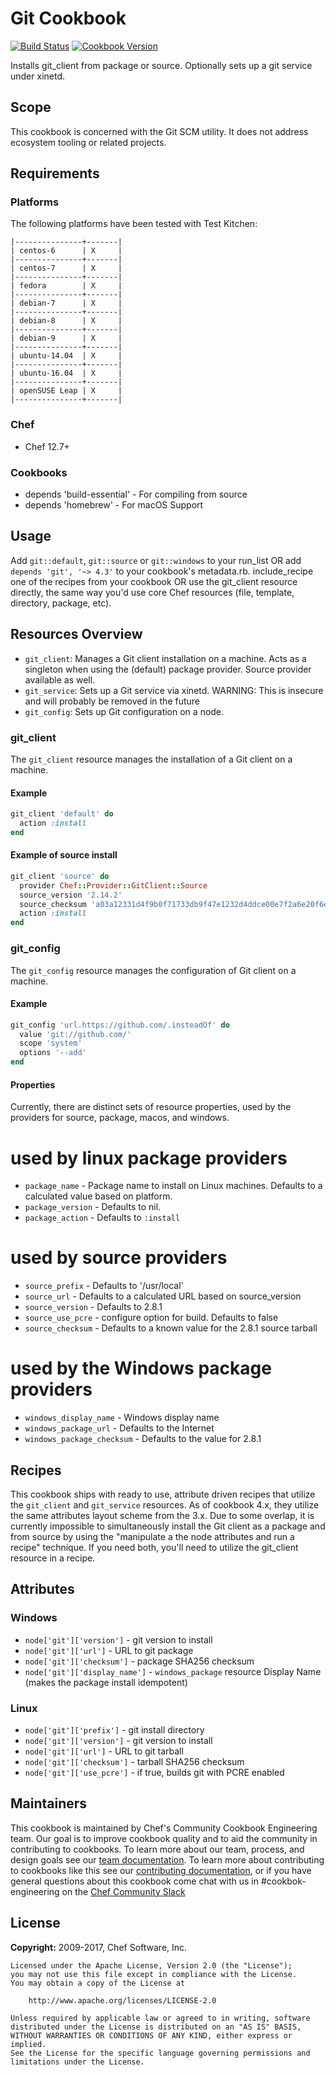 # Git Cookbook

[![Build Status](https://travis-ci.org/chef-cookbooks/git.svg?branch=master)](https://travis-ci.org/chef-cookbooks/git) [![Cookbook Version](https://img.shields.io/cookbook/v/git.svg)](https://supermarket.chef.io/cookbooks/git)

Installs git_client from package or source. Optionally sets up a git service under xinetd.

## Scope

This cookbook is concerned with the Git SCM utility. It does not address ecosystem tooling or related projects.

## Requirements

### Platforms

The following platforms have been tested with Test Kitchen:

```
|---------------+-------|
| centos-6      | X     |
|---------------+-------|
| centos-7      | X     |
|---------------+-------|
| fedora        | X     |
|---------------+-------|
| debian-7      | X     |
|---------------+-------|
| debian-8      | X     |
|---------------+-------|
| debian-9      | X     |
|---------------+-------|
| ubuntu-14.04  | X     |
|---------------+-------|
| ubuntu-16.04  | X     |
|---------------+-------|
| openSUSE Leap | X     |
|---------------+-------|
```

### Chef

- Chef 12.7+

### Cookbooks

- depends 'build-essential' - For compiling from source
- depends 'homebrew' - For macOS Support

## Usage

Add `git::default`, `git::source` or `git::windows` to your run_list OR add `depends 'git', '~> 4.3'` to your cookbook's metadata.rb. include_recipe one of the recipes from your cookbook OR use the git_client resource directly, the same way you'd use core Chef resources (file, template, directory, package, etc).

## Resources Overview

- `git_client`: Manages a Git client installation on a machine. Acts as a singleton when using the (default) package provider. Source provider available as well.
- `git_service`: Sets up a Git service via xinetd. WARNING: This is insecure and will probably be removed in the future
- `git_config`: Sets up Git configuration on a node.

### git_client

The `git_client` resource manages the installation of a Git client on a machine.

#### Example

```ruby
git_client 'default' do
  action :install
end
```

#### Example of source install

```ruby
git_client 'source' do
  provider Chef::Provider::GitClient::Source
  source_version '2.14.2'
  source_checksum 'a03a12331d4f9b0f71733db9f47e1232d4ddce00e7f2a6e20f6ec9a19ce5ff61'
  action :install
end
```

### git_config

The `git_config` resource manages the configuration of Git client on a machine.

#### Example

```ruby
git_config 'url.https://github.com/.insteadOf' do
  value 'git://github.com/'
  scope 'system'
  options '--add'
end
```

#### Properties

Currently, there are distinct sets of resource properties, used by the providers for source, package, macos, and windows.

# used by linux package providers

- `package_name` - Package name to install on Linux machines. Defaults to a calculated value based on platform.
- `package_version` - Defaults to nil.
- `package_action` - Defaults to `:install`

# used by source providers

- `source_prefix` - Defaults to '/usr/local'
- `source_url` - Defaults to a calculated URL based on source_version
- `source_version` - Defaults to 2.8.1
- `source_use_pcre` - configure option for build. Defaults to false
- `source_checksum` - Defaults to a known value for the 2.8.1 source tarball

# used by the Windows package providers

- `windows_display_name` - Windows display name
- `windows_package_url` - Defaults to the Internet
- `windows_package_checksum` - Defaults to the value for 2.8.1

## Recipes

This cookbook ships with ready to use, attribute driven recipes that utilize the `git_client` and `git_service` resources. As of cookbook 4.x, they utilize the same attributes layout scheme from the 3.x. Due to some overlap, it is currently impossible to simultaneously install the Git client as a package and from source by using the "manipulate a the node attributes and run a recipe" technique. If you need both, you'll need to utilize the git_client resource in a recipe.

## Attributes

### Windows

- `node['git']['version']` - git version to install
- `node['git']['url']` - URL to git package
- `node['git']['checksum']` - package SHA256 checksum
- `node['git']['display_name']` - `windows_package` resource Display Name (makes the package install idempotent)

### Linux

- `node['git']['prefix']` - git install directory
- `node['git']['version']` - git version to install
- `node['git']['url']` - URL to git tarball
- `node['git']['checksum']` - tarball SHA256 checksum
- `node['git']['use_pcre']` - if true, builds git with PCRE enabled

## Maintainers

This cookbook is maintained by Chef's Community Cookbook Engineering team. Our goal is to improve cookbook quality and to aid the community in contributing to cookbooks. To learn more about our team, process, and design goals see our [team documentation](https://github.com/chef-cookbooks/community_cookbook_documentation/blob/master/COOKBOOK_TEAM.MD). To learn more about contributing to cookbooks like this see our [contributing documentation](https://github.com/chef-cookbooks/community_cookbook_documentation/blob/master/CONTRIBUTING.MD), or if you have general questions about this cookbook come chat with us in #cookbok-engineering on the [Chef Community Slack](http://community-slack.chef.io/)

## License

**Copyright:** 2009-2017, Chef Software, Inc.

```
Licensed under the Apache License, Version 2.0 (the "License");
you may not use this file except in compliance with the License.
You may obtain a copy of the License at

    http://www.apache.org/licenses/LICENSE-2.0

Unless required by applicable law or agreed to in writing, software
distributed under the License is distributed on an "AS IS" BASIS,
WITHOUT WARRANTIES OR CONDITIONS OF ANY KIND, either express or implied.
See the License for the specific language governing permissions and
limitations under the License.
```
